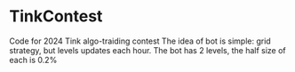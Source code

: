 # TinkContest
Code for 2024 Tink algo-traiding contest
The idea of bot is simple: grid strategy, but levels updates each hour. The bot has 2 levels, the half size of each is 0.2%
